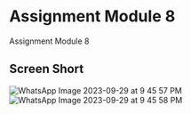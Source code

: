 # Assignment Module 8

Assignment Module 8

## Screen Short

![WhatsApp Image 2023-09-29 at 9 45 57 PM](https://github.com/iamazmarul/myfirst_flutter_app/assets/55909678/64b0d94a-b4e8-465c-abeb-cecc451ef8e9)
![WhatsApp Image 2023-09-29 at 9 45 58 PM](https://github.com/iamazmarul/myfirst_flutter_app/assets/55909678/24d69856-71ff-466f-aaac-c828cf209e87)

